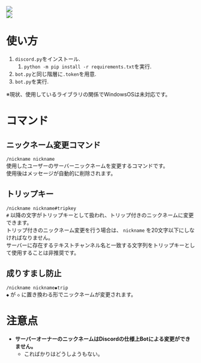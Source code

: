 ![](https://img.shields.io/badge/python-3.10.x-blue?style=for-the-badge&logo=python)  
![](https://i.imgur.com/Fx5vRFC.gif)

# 使い方

1. `discord.py`をインストール.
   1. `python -m pip install -r requirements.txt`を実行.
1. `bot.py`と同じ階層に`.token`を用意.
1. `bot.py`を実行.

※現状、使用しているライブラリの関係でWindowsOSは未対応です。

# コマンド

## ニックネーム変更コマンド

`/nickname nickname`  
使用したユーザーのサーバーニックネームを変更するコマンドです。  
使用後はメッセージが自動的に削除されます。

## トリップキー

`/nickname nickname#tripkey`  
`#` 以降の文字がトリップキーとして扱われ、トリップ付きのニックネームに変更できます。  
トリップ付きのニックネーム変更を行う場合は、 `nickname` を20文字以下にしなければなりません。  
サーバーに存在するテキストチャンネル名と一致する文字列をトリップキーとして使用することは非推奨です。

## 成りすまし防止

`/nickname nickname◆trip`  
`◆` が `◇` に置き換わる形でニックネームが変更されます。

# 注意点

- **サーバーオーナーのニックネームはDiscordの仕様上Botによる変更ができません。**
  - こればかりはどうしようもない。
